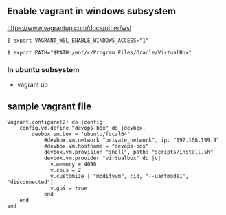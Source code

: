 ## Enable vagrant in windows subsystem

https://www.vagrantup.com/docs/other/wsl

~~~
$ export VAGRANT_WSL_ENABLE_WINDOWS_ACCESS="1"
~~~
~~~
$ export PATH="$PATH:/mnt/c/Program Files/Oracle/VirtualBox"
~~~

### In ubuntu subsystem
* vagrant up

## sample vagrant file
~~~
Vagrant.configure(2) do |config|
	config.vm.define "devops-box" do |devbox|
		devbox.vm.box = "ubuntu/focal64"
    		#devbox.vm.network "private_network", ip: "192.168.199.9"
    		#devbox.vm.hostname = "devops-box"
      		devbox.vm.provision "shell", path: "scripts/install.sh"
    		devbox.vm.provider "virtualbox" do |v|
    		  v.memory = 4096
    		  v.cpus = 2
			  v.customize [ "modifyvm", :id, "--uartmode1", "disconnected"]
			  v.gui = true
    		end
	end
end
~~~
